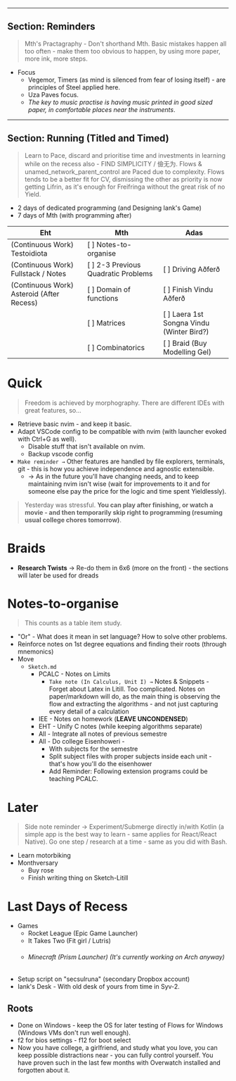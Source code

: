 
---
Section: Reminders
---
> Mth's Practagraphy - Don't shorthand Mth. Basic mistakes happen all too often - make them too obvious to happen, by using more paper, more ink, more steps.

- Focus
    - Vegemor, Timers (as mind is silenced from fear of losing itself) - are principles of Steel applied here.
    - Uza Paves focus.
    - *The key to music practise is having music printed in good sized paper, in comfortable places near the instruments*.

---
Section: Running (Titled and Timed)
---
> Learn to Pace, discard and prioritise time and investments in learning while on the recess also - FIND SIMPLICITY / 儉无为.
> Flows & unamed_network_parent_control are Paced due to complexity. Flows tends to be a better fit for CV, dismissing the other as priority is now getting Lifrin, as it's enough for Freifringa without the great risk of no Yield.

- 2 days of dedicated programming (and Designing Iank's Game)
- 7 days of Mth (with programming after)

| Eht                                       | Mth                                 | Adas                                      |
| ----------------------------------------- | ----------------------------------- | ----------------------------------------- |
| (Continuous Work) Testoidiota             | [ ] Notes-to-organise               |                                           |
| (Continuous Work) Fullstack / Notes       | [ ] 2-3 Previous Quadratic Problems | [ ] Driving Aðferð                        |
| (Continuous Work) Asteroid (After Recess) | [ ] Domain of functions             | [ ] Finish Vindu Aðferð                   |
|                                           | [ ] Matrices                        | [ ] Laera 1st Songna Vindu (Winter Bird?) |
|                                           | [ ] Combinatorics                   | [ ] Braid (Buy Modelling Gel)             |

# Quick

> Freedom is achieved by morphography. There are different IDEs with great features, so...

- Retrieve basic nvim - and keep it basic.
- Adapt VSCode config to be compatible with nvim (with launcher evoked with Ctrl+G as well).
  - Disable stuff that isn't available on nvim.
  - Backup vscode config
- `Make reminder →` Other features are handled by file explorers, terminals, git - this is how you achieve independence and agnostic extensible.
  - → As in the future you'll have changing needs, and to keep maintaining nvim isn't wise (wait for improvements to it and for someone else pay the price for the logic and time spent Yieldlessly).

> Yesterday was stressful. **You can play after finishing, or watch a movie - and then temporarily skip right to programming (resuming usual college chores tomorrow)**.

# Braids

- **Research Twists** → Re-do them in 6x6 (more on the front) - the sections will later be used for dreads

# Notes-to-organise
> This counts as a table item study.
- "Or" - What does it mean in set language? How to solve other problems.
- Reinforce notes on 1st degree equations and finding their roots (through mnemonics)
- Move
    - `Sketch.md`
        - PCALC - Notes on Limits
            - `Take note (In Calculus, Unit I) →` Notes & Snippets - Forget about Latex in Litill. Too complicated. Notes on paper/markdown will do, as the main thing is observing the flow and extracting the algorithms - and not just capturing every detail of a calculation
        - IEE - Notes on homework (**LEAVE UNCONDENSED**)
        - EHT - Unify C notes (while keeping algorithms separate)
        - All - Integrate all notes of previous semestre
        - All - Do college Eisenhoweri -
            - With subjects for the semestre
            - Split subject files with proper subjects inside each unit - that's how you'll do the eisenhower
            - Add Reminder: Following extension programs could be teaching PCALC.

# Later

> Side note reminder → Experiment/Submerge directly in/with Kotlin (a simple app is the best way to learn - same applies for React/React Native). Go one step / research at a time - same as you did with Bash.

- Learn motorbiking
- Monthversary
    - Buy rose
    - Finish writing thing on Sketch-Litill

# Last Days of Recess

- Games
    - Rocket League (Epic Game Launcher)
    - It Takes Two (Fit girl / Lutris)
    - ###### Minecraft (Prism Launcher) (It's currently working on Arch anyway)
- Setup script on "secsulruna" (secondary Dropbox account)
- Iank's Desk - With old desk of yours from time in Syv-2.

## Roots
- Done on Windows - keep the OS for later testing of Flows for Windows (Windows VMs don't run well enough).
- f2 for bios settings - f12 for boot select
- Now you have college, a girlfriend, and study what you love, you can keep possible distractions near - you can fully control yourself. You have proven such in the last few months with Overwatch installed and forgotten about it.


